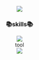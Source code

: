  <div align=center>
<img src="https://github.com/igeonbs/igeonbs/assets/149852287/b72bc089-e459-496e-96a5-03310fbff7da">
</div>
 <div align=center>
      <h3>📚skills📚</h3>
</div>
<div align=center>
 <img src="https://img.shields.io/badge/Python-3776AB?style=flat&logo=Python&logoColor=white"/>
</div>
 <div align=center>
 tool
</div>
<div align=center>
 <img src="https://img.shields.io/badge/Kaggle-20BEFF?style=flat&logo=Kaggle&logoColor=white"/>
</div>

